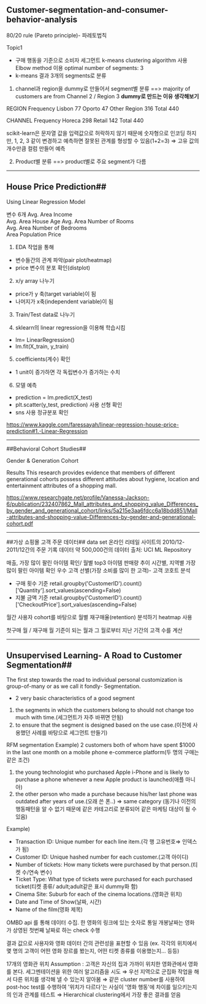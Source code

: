 ## Customer-segmentation-and-consumer-behavior-analysis ##

80/20 rule (Pareto principle)- 파레토법칙

Topic1

 - 구매 행동을 기준으로 소비자 세그먼트
k-means clustering algorithm 사용
Elbow method 이용 optimal number of segments: 3
 - k-means 결과 3개의 segments로 분류
1. channel과 region을 dummy로 만들어서 segment별 분류
==> majority of customers are from Channel 2 / Region 3
**dummy로 만드는 이유 생각해보기**

REGION Frequency
Lisbon 77
Oporto 47
Other Region 316
Total 440

CHANNEL Frequency
Horeca 298
Retail 142
Total 440

scikit-learn은 문자열 값을 입력값으로 허락하지 않기 때문에 숫자형으로 인코딩
하지만, 1, 2, 3 같이 변경하고 예측하면 잘못된 관계를 형성할 수 있음(1+2=3)
⇒ 고유 값의 개수만큼 컬럼 만들어 예측

2. Product별 분류
==> product별로 주요 segment가 다름


----------

## House Price Prediction##

Using Linear Regression Model

변수 6개
Avg. Area Income	
Avg. Area House Age	
Avg. Area Number of Rooms	
Avg. Area Number of Bedrooms	
Area Population	
Price

1. EDA 작업을 통해 
- 변수들간의 관계 파악(pair plot/heatmap)
- price 변수의 분포 확인(distplot)

2. x/y array 나누기 
- price가 y 축(target variable)이 됨
- 나머지가 x축(independent variable)이 됨
 
3. Train/Test data로 나누기
 
4. sklearn의 linear regression을 이용해 학습시킴
- lm= LinearRegression() 
- lm.fit(X_train, y_train)

5. coefficients(계수) 확인
- 1 unit이 증가하면 각 독립변수가 증가하는 수치

6.  모델 예측
- prediction = lm.predict(X_test)
- plt.scatter(y_test, prediction) 사용 선형 확인
- sns 사용 정규분포 확인

https://www.kaggle.com/faressayah/linear-regression-house-price-prediction#1.-Linear-Regression


----------
##Behavioral Cohort Studies##

Gender & Generation Cohort

Results
This research provides evidence that members of different generational cohorts possess different attitudes about hygiene, location and entertainment attributes of a shopping mall.

https://www.researchgate.net/profile/Vanessa-Jackson-6/publication/232407862_Mall_attributes_and_shopping_value_Differences_by_gender_and_generational_cohort/links/5a215e3aa6fdcc6a18bdd851/Mall-attributes-and-shopping-value-Differences-by-gender-and-generational-cohort.pdf


----------
##가상 쇼핑몰 고객 주문 데이터##
data set
온라인 리테일 사이트의 2010/12-2011/12간의 주문 기록 데이터
약 500,000건의 데이터
출처: UCI ML Repository

매출, 가장 많이 팔린 아이템 확인/ 월별 top3 아이템 판매량 추이
시간별, 지역별 가장 많이 팔린 아이템 확인
우수 고객 선별(가장 소비를 많이 한 고객)- 고객 코호트 분석
 -  구매 횟수 기준
 retail.groupby('CustomerID').count()['Quantity'].sort_values(ascending=False)
 -  지불 금액 기준
 retail.groupby('CustomerID').count()['CheckoutPrice'].sort_values(ascending=False)

월간 사용자 cohort를 바탕으로 월별 재구매율(retention) 분석하기
heatmap 사용 

첫구매 월 / 재구매 월
기준이 되는 월과 그 월로부터 지난 기간의 고객 수를 계산


----------
## Unsupervised Learning- A Road to Customer Segmentation##

The first step towards the road to individual personal customization is group-of-many or as we call it fondly- Segmentation.

 - 2 very basic characteristics of a good segment
1. the segments in which the customers belong to should not change too much with time.(세그먼트가 자주 바뀌면 안됨)
2.  to ensure that the segment is designed based on the use case.(이전에 사용했던 사례를 바탕으로 세그먼트 만들기)

RFM segmentation 
Example) 2 customers both of whom have spent $1000 in the last one month on a mobile phone e-commerce platform(두 명의 구매는 같은 조건)
1. the young technologist who purchased Apple i-Phone and is likely to purchase a phone whenever a new Apple product is launched(애플 마니아)
2. the other person who made a purchase because his/her last phone was outdated after years of use.(오래 쓴 폰..)
⇒ same category (동기나 이전의 행동패턴을 알 수 없기 때문에 같은 카테고리로 분류되어 같은 마케팅 대상이 될 수 있음)

Example)
- Transaction ID: Unique number for each line item.(각 행 고유번호⇒ 인덱스가 됨)
- Customer ID: Unique hashed number for each customer.(고객 아이디)
- Number of tickets: How many tickets were purchased by that person.(티켓 수/연속 변수)
- Ticket Type: What type of tickets were purchased for each purchased ticket(티켓 종류/ adult;adult같은 표시 dummy화 함)
- Cinema Site: Suburb for each of the cinema locations.(영화관 위치)
- Date and Time of Show(날짜, 시간)
- Name of the film(영화 제목)

OMBD api 를 통해 데이터 수집. 한 영화의 링크에 있는 숫자로 통일
개봉날짜는 영화가 상영된 첫번째 날짜로 하는 check 수행

결과 값으로 사용자와 영화 데이터 간의 관련성을 표현할 수 있음 
(ex. 각각의 위치에서 몇 명의 고객이 어떤 영화 장르를 봤는지, 어떤 티켓 종류를 이용했는지... 등등)

17개의 영화관 위치 
Assumption : 고객은 자신의 집과 가까이 위치한 영화관에서 영화를 본다.
세그멘테이션을 위한 여러 알고리즘을 시도
⇒ 우선 지역으로 군집화 작업을 해서 다른 위치를 생각해 낼 수 있는지 알아봄
⇒ 같은 cluster number를 사용하여 post-hoc test를 수행하여 '위치가 다르다'는 사실이 '영화 행동'에 차이를 일으키는지의 인과 관계를 테스트
⇒ Hierarchical clustering에서 가장 좋은 결과를 얻음
